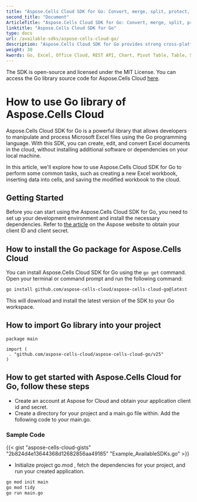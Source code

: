 ```yaml
---
title: "Aspose.Cells Cloud SDK for Go: Convert, merge, split, protect, search, replace, and more."
second_title: "Document"
ArticleTitle: "Aspose.Cells Cloud SDK for Go: Convert, merge, split, protect, search, replace, and more."
linktitle: "Aspose.Cells Cloud SDK for Go"
type: docs
url: /available-sdks/aspose-cells-cloud-go/
description: "Aspose.Cells Cloud SDK for Go provides strong cross-platform support for Go developers, making it easy to integrate and use for Windows, Linux, or macOS. It supports Excel to create, convert, merge, split, protected, inner object operation, and so on."
weight: 30
kwords: Go, Excel, Office Cloud, REST API, Chart, Pivot Table, Table, Spreadsheet, PDF, CSV, Json, Markdown
---
```



The SDK is open-source and licensed under the MIT License. You can access the Go library source code for Aspose.Cells Cloud [here](https://github.com/aspose-cells-cloud/aspose-cells-cloud-go).

# **How to use Go library of Aspose.Cells Cloud**

Aspose.Cells Cloud SDK for Go is a powerful library that allows developers to manipulate and process Microsoft Excel files using the Go programming language. With this SDK, you can create, edit, and convert Excel documents in the cloud, without installing additional software or dependencies on your local machine.

In this article, we'll explore how to use Aspose.Cells Cloud SDK for Go to perform some common tasks, such as creating a new Excel workbook, inserting data into cells, and saving the modified workbook to the cloud.

## **Getting Started**

Before you can start using the Aspose.Cells Cloud SDK for Go, you need to set up your development environment and install the necessary dependencies. Refer to [the article](https://docs.aspose.cloud/cells/quickstart/) on the Aspose website to obtain your client ID and client secret.

## How to install the Go package for Aspose.Cells Cloud

You can install Aspose.Cells Cloud SDK for Go using the `go get` command. Open your terminal or command prompt and run the following command:

```bash
go install github.com/aspose-cells-cloud/aspose-cells-cloud-go@latest
```

This will download and install the latest version of the SDK to your Go workspace.

## How to import Go library into your project

```golang
package main

import (
 . "github.com/aspose-cells-cloud/aspose-cells-cloud-go/v25"
)
```

## How to get started with Aspose.Cells Cloud for Go, follow these steps

- Create an account at Aspose for Cloud and obtain your application client id and secret.
- Create a directory for your project and a main.go file within. Add the following code to your main.go.

### **Sample Code**

{{< gist "aspose-cells-cloud-gists" "2b824d4e13644368d12682856aa49185" "Example_AvailableSDKs.go" >}}

- Initialize project go.mod , fetch the dependencies for your project, and run your created application.

```bash
go mod init main
go mod tidy
go run main.go

```
